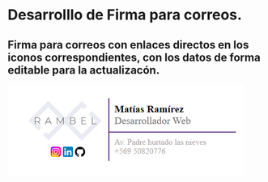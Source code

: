 # Desarrolllo de Firma para correos.

## Firma para correos con enlaces directos en los iconos correspondientes, con los datos de forma editable para la actualizacón.

![Texto alternativo](./img/firmacorreo.png)